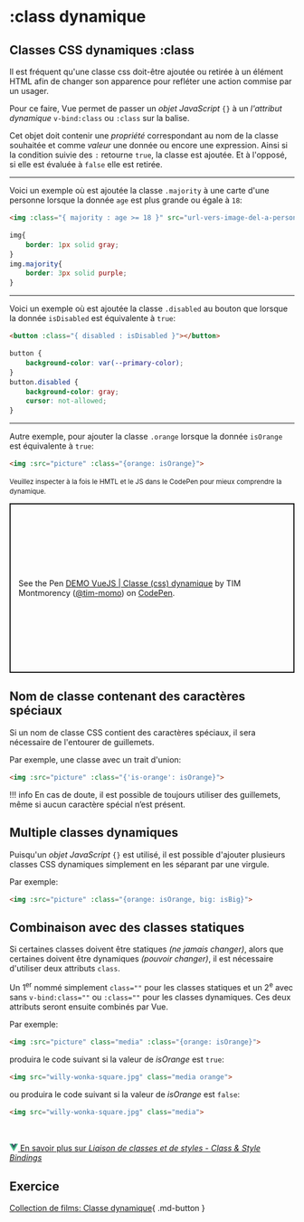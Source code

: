
# :class dynamique

## Classes CSS dynamiques :class

Il est fréquent qu'une classe css doit-être ajoutée ou retirée à un élément HTML afin de changer son apparence pour refléter une action commise par un usager.

Pour ce faire, Vue permet de passer un *objet JavaScript* `{}` à un *l'attribut dynamique* `v-bind:class`  ou `:class` sur la balise.

Cet objet doit contenir une *propriété* correspondant au nom de la classe souhaitée et comme *valeur* une donnée ou encore une expression. Ainsi si la condition suivie des `:` retourne `true`, la classe est ajoutée.  Et à l'opposé, si elle est évaluée à `false` elle est retirée.

<hr>

Voici un exemple où est ajoutée la classe `.majority` à une carte d'une personne lorsque la donnée `age` est plus grande ou égale à `18`:

```html
<img :class="{ majority : age >= 18 }" src="url-vers-image-del-a-personne.png">
```

```css
img{
    border: 1px solid gray;
}
img.majority{
    border: 3px solid purple;
}
```

<hr>


Voici un exemple où est ajoutée la classe `.disabled` au bouton que lorsque la donnée `isDisabled` est équivalente à `true`: 

```html
<button :class="{ disabled : isDisabled }"></button>
```

```css
button {
    background-color: var(--primary-color);
}
button.disabled {
    background-color: gray;
    cursor: not-allowed;
}
```

<hr>

Autre exemple, pour ajouter la classe `.orange` lorsque la donnée `isOrange` est équivalente à `true`:

```html
<img :src="picture" :class="{orange: isOrange}">
```


<small>Veuillez inspecter à la fois le HMTL et le JS dans le CodePen pour mieux comprendre la dynamique.</small>

<p class="codepen" data-height="500" data-theme-id="light" data-default-tab="html,result" data-slug-hash="mdaNLbB" data-pen-title="DEMO VueJS | Classe (css) dynamique" data-user="tim-momo" style="height: 300px; box-sizing: border-box; display: flex; align-items: center; justify-content: center; border: 2px solid; margin: 1em 0; padding: 1em;">
  <span>See the Pen <a href="https://codepen.io/tim-momo/pen/mdaNLbB">
  DEMO VueJS | Classe (css) dynamique</a> by TIM Montmorency (<a href="https://codepen.io/tim-momo">@tim-momo</a>)
  on <a href="https://codepen.io">CodePen</a>.</span>
</p>


## Nom de classe contenant des caractères spéciaux

Si un nom de classe CSS contient des caractères spéciaux, il sera nécessaire de l'entourer de guillemets.

Par exemple, une classe avec un trait d'union:

```html
<img :src="picture" :class="{'is-orange': isOrange}">
```

!!! info
    En cas de doute, il est possible de toujours utiliser des guillemets, même si aucun caractère spécial n’est&nbsp;présent.

## Multiple classes dynamiques

Puisqu'un *objet JavaScript* `{}` est utilisé, il est possible d'ajouter plusieurs classes CSS dynamiques simplement en les séparant par une virgule.

Par exemple:

```html
<img :src="picture" :class="{orange: isOrange, big: isBig}">
```



## Combinaison avec des classes statiques

Si certaines classes doivent être statiques *(ne jamais changer)*, alors que certaines doivent être dynamiques *(pouvoir changer)*, il est nécessaire d'utiliser deux attributs `class`.

 Un 1<sup>er</sup> nommé simplement `class=""` pour les classes statiques et un 2<sup>e</sup> avec sans `v-bind:class=""` ou `:class=""` pour les classes dynamiques. Ces deux attributs seront ensuite combinés par Vue.

Par exemple:

```html
<img :src="picture" class="media" :class="{orange: isOrange}">
```

produira le code suivant si la valeur de *isOrange* est `true`:

```html
<img src="willy-wonka-square.jpg" class="media orange">
```

ou produira le code suivant si la valeur de *isOrange* est `false`:

```html
<img src="willy-wonka-square.jpg" class="media">
```


<br><br>
<a href="https://fr.vuejs.org/guide/essentials/class-and-style" class="md-button "><img src="./assets/logo-vue.svg" style="width: 15px; height: auto;"> En savoir plus sur *Liaison de classes et de styles - Class &amp; Style Bindings*</a>
<br>

## Exercice

[Collection de films: Classe dynamique](https://tim-montmorency.com/timdoc/582-518MO/exercices/vue-collection-films-1/){ .md-button }


<script async src="https://public.codepenassets.com/embed/index.js"></script>

